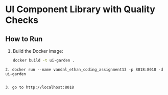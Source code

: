 # UI Component Library with Quality Checks

## How to Run

1. Build the Docker image:
   ```bash
   docker build -t ui-garden .
   ```

```
2. docker run --name vandal_ethan_coding_assignment13 -p 8018:8018 -d ui-garden


3. go to http://localhost:8018
```
